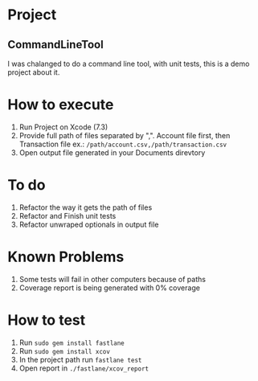 # Project
## CommandLineTool
I was chalanged to do a command line tool, with unit tests, this is a demo project about it.

# How to execute
1. Run Project on Xcode (7.3)
2. Provide full path of files separated by ",". Account file first, then Transaction file ex.: ```/path/account.csv,/path/transaction.csv```
3. Open output file generated in your Documents direvtory

# To do
1. Refactor the way it gets the path of files
2. Refactor and Finish unit tests
3. Refactor unwraped optionals in output file

# Known Problems
1. Some tests will fail in other computers because of paths
2. Coverage report is being generated with 0% coverage

# How to test
1. Run ```sudo gem install fastlane```
2. Run ```sudo gem install xcov```
3. In the project path run ```fastlane test```
4. Open report in ```./fastlane/xcov_report```


